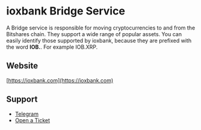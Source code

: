 # ioxbank Bridge Service

A Bridge service is responsible for moving cryptocurrencies to and from the Bitshares chain. They support a wide range of popular assets. You can easily identify those supported by ioxbank, because they are prefixed with the word **IOB.**. For example IOB.XRP.

## Website
[https://ioxbank.com](https://ioxbank.com)

## Support
- [Telegram](https://t.me/ioxbank)
- [Open a Ticket](https://support.ioxbank.com)
